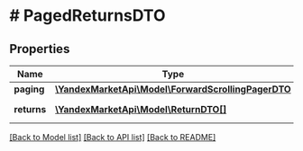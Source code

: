 # # PagedReturnsDTO

## Properties

Name | Type | Description | Notes
------------ | ------------- | ------------- | -------------
**paging** | [**\YandexMarketApi\Model\ForwardScrollingPagerDTO**](ForwardScrollingPagerDTO.md) |  | [optional]
**returns** | [**\YandexMarketApi\Model\ReturnDTO[]**](ReturnDTO.md) | Список возвратов. |

[[Back to Model list]](../../README.md#models) [[Back to API list]](../../README.md#endpoints) [[Back to README]](../../README.md)
